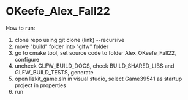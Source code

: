 # OKeefe_Alex_Fall22
How to run:
1. clone repo using git clone (link) --recursive
2. move "build" folder into "glfw" folder
3. go to cmake tool, set source code to folder Alex_OKeefe_Fall22, configure 
4. uncheck GLFW_BUILD_DOCS, check BUILD_SHARED_LIBS and GLFW_BUILD_TESTS, generate
5. open lizkit_game.sln in visual studio, select Game39541 as startup project in properties
6. run
